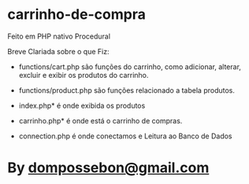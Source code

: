 # carrinho-de-compra

Feito em PHP nativo Procedural



Breve Clariada sobre o que Fiz:


 - functions/cart.php são funções do carrinho, como adicionar, alterar, excluir e exibir os produtos do carrinho.

 - functions/product.php são funções relacionado a tabela produtos.

 - index.php* é onde exibida os produtos

 - carrinho.php* é onde está o carrinho de compras.

 - connection.php é onde conectamos e Leitura ao Banco de Dados



# By dompossebon@gmail.com
